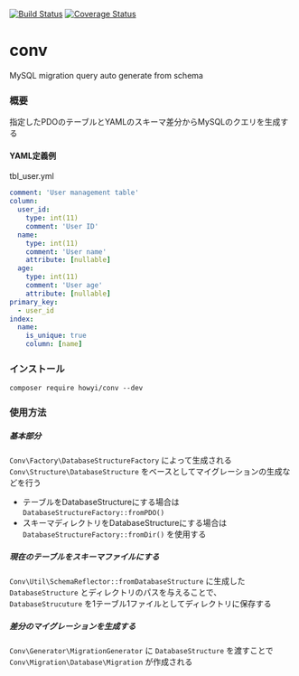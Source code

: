 [![Build Status](https://travis-ci.org/howyi/conv.svg?branch=master)](https://travis-ci.org/howyi/conv)
[![Coverage Status](https://coveralls.io/repos/github/howyi/conv/badge.svg?branch=master#konbu)](https://coveralls.io/github/howyi/conv?branch=master)
# conv
MySQL migration query auto generate from schema

### 概要
指定したPDOのテーブルとYAMLのスキーマ差分からMySQLのクエリを生成する

#### YAML定義例
tbl_user.yml
```yaml
comment: 'User management table'
column:
  user_id:
    type: int(11)
    comment: 'User ID'
  name:
    type: int(11)
    comment: 'User name'
    attribute: [nullable]
  age:
    type: int(11)
    comment: 'User age'
    attribute: [nullable]
primary_key:
  - user_id
index:
  name:
    is_unique: true
    column: [name]
```

### インストール
```
composer require howyi/conv --dev
```
### 使用方法
##### 基本部分
`Conv\Factory\DatabaseStructureFactory` によって生成される `Conv\Structure\DatabaseStructure` をベースとしてマイグレーションの生成などを行う
- テーブルをDatabaseStructureにする場合は `DatabaseStructureFactory::fromPDO()`
- スキーマディレクトリをDatabaseStructureにする場合は `DatabaseStructureFactory::fromDir()` を使用する
##### 現在のテーブルをスキーマファイルにする
`Conv\Util\SchemaReflector::fromDatabaseStructure` に生成した `DatabaseStructure` とディレクトリのパスを与えることで、`DatabaseStrucuture` を1テーブル1ファイルとしてディレクトリに保存する
##### 差分のマイグレーションを生成する
`Conv\Generator\MigrationGenerator` に `DatabaseStructure` を渡すことで `Conv\Migration\Database\Migration` が作成される
